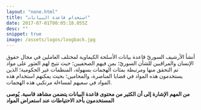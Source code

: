 ```yaml
---
layout: "none.html"
title: "استخدام قاعدة البيانات"
date: 2017-07-01T00:05:18.055Z
desc: ""
snippet: true
image: /assets/logos/loogback.jpg
---
```

أنشأ الأرشيف السوريّ قاعدة بيانات الأسلحة الكيماوية لمختلف العاملين في مجال حقوق الإنسان والمراقبين للشأن السوريّ؛ بمن فيهم الصحفيين؛ حيث تتيح لهم العثور على مواد تم التحقق منها ومرتبطة بمئات الهجمات بسهولة، المنظمات غير الحكومية؛ الذين يستخدمون هذه المواد في قضايا المناصرة، والمحامين؛ بحيث يمكنهم استخدام هذه المواد في سعيهم لمساءلة مرتكبي هذه الهجمات.

**من المهم الإشارة إلى أن الكثير من محتوى قاعدة البيانات يتضمن مشاهد قاسية. يُوصى المستخدمون بأخد الاحتياطات عند استعراض المواد**
